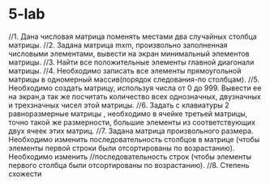 # 5-lab
//1. Дана числовая матрица поменять местами два случайных столбца матрицы.
//2. Задана матрица mxm, произвольно заполненная числовыми элементами, вывести на экран  минимальный элементов матрицы. 
//3. Найти все положительные элементы главной диагонали матрицы. 
//4. Необходимо записать все элементы прямоугольной матрицы в одномерный массив(порядок следования-по столбцам). 
//5. Необходимо создать матрицу, используя числа от 0 до 999. Вывести ее на экран,а так же посчитать количество всех однозначных, двузначных и трехзначных чисел этой матрицы. 
//6. Задать с клавиатуры 2 равноразмерные матрицы , необходимо в ячейке третьей матрицы, точно такой же размерности, большие элементы из соответствующих двух ячеек этих матриц. 
//7. Задана матрица произвольного размера. Необходимо изменить последовательность столбцов в матрице (чтобы элементы первой строки были отсортированы по возрастанию). Необходимо изменить //последовательность строк (чтобы элементы первого столбца были отсортированы по возрастанию).
//8. Степень схожести
